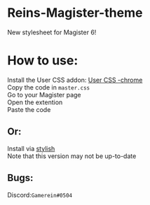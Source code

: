 # Reins-Magister-theme
New stylesheet for Magister 6!

# How to use:
Install the User CSS addon: [User CSS -chrome](https://chrome.google.com/webstore/detail/user-css/okpjlejfhacmgjkmknjhadmkdbcldfcb)<br />
Copy the code in `master.css`<br />
Go to your Magister page <br />
Open the extention <br />
Paste the code<br />

## Or:
Install via [stylish](https://userstyles.org/styles/143899/rein-s-magister-theme)<br />
Note that this version may not be up-to-date<br />

## Bugs:
Discord:`Gamerein#0504`
